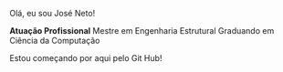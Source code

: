 Olá, eu sou José Neto!

**Atuação Profissional**
Mestre em Engenharia Estrutural
Graduando em Ciência da Computação

Estou começando por aqui pelo Git Hub!
